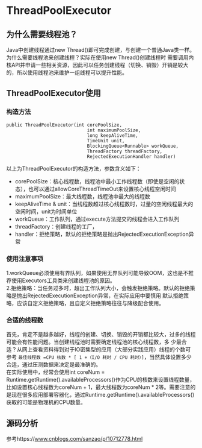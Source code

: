 # ThreadPoolExecutor

## 为什么需要线程池？
Java中创建线程通过new Thread()即可完成创建，与创建一个普通Java类一样。为什么需要线程池来创建线程？实际在使用new Thread()创建线程时
需要调用内核API并申请一些相关资源，因此可以任务创建线程（切换、销毁）开销是较大的，所以使用线程池来维护一组线程可以提升性能。

## ThreadPoolExecutor使用
### 构造方法
```
public ThreadPoolExecutor(int corePoolSize,
                              int maximumPoolSize,
                              long keepAliveTime,
                              TimeUnit unit,
                              BlockingQueue<Runnable> workQueue,
                              ThreadFactory threadFactory,
                              RejectedExecutionHandler handler)
```
以上为ThreadPoolExecutor的构造方法，参数含义如下：
* corePoolSize：核心线程数，线程池中最小工作线程数（即使是空闲的状态），也可以通过allowCoreThreadTimeOut来设置核心线程空闲时间
* maximumPoolSize：最大线程数，线程池中最大的线程数
* keepAliveTime & unit：当线程数超过核心线程数时，过量的空闲线程最大的空闲时间，unit为时间单位
* workQueue：工作队列，通过execute方法提交的线程会进入工作队列
* threadFactory：创建线程的工厂，
* handler：拒绝策略，默认的拒绝策略是抛出RejectedExecutionException异常

### 使用注意事项
1.workQueue必须使用有界队列，如果使用无界队列可能导致OOM，这也是不推荐使用Executors工具类来创建线程池的原因。  
2.拒绝策略：当任务过多时，超出工作队列大小，会触发拒绝策略。默认的拒绝策略是抛出RejectedExecutionException异常，在实际应用中要慎用
默认拒绝策略，应该自定义拒绝策略，且自定义拒绝策略往往与降级配合使用。  

### 合适的线程数
首先，肯定不是越多越好，线程的创建、切换、销毁的开销都比较大，过多的线程可能会有性能问题。当创建线程池时需要确定线程池的核心线程数，多
少最合适？从网上查看资料得到对于IO密集型的应用（大部分实践应用）线程的个数可参考 `最佳线程数 =CPU 核数 * [ 1 +（I/O 耗时 / CPU 耗时）]`，当然具体设置多少合适，通过压测数据来决定是最准确的。  
在实际使用中，经常会使用int coreNum = Runtime.getRuntime().availableProcessors()作为CPU的核数来设置线程数量，比如设置核心线程数为coreNum + 1，最大线程数为coreNum * 2等。需要注意的是现在很多应用部署容器化，通过Runtime.getRuntime().availableProcessors()获取的可能是物理机的CPU数量。

## 源码分析
参考https://www.cnblogs.com/sanzao/p/10712778.html
